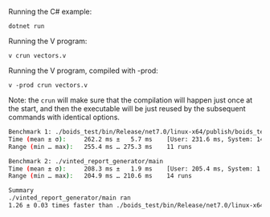Running the C# example:
```
dotnet run
```

Running the V program:
```
v crun vectors.v
```

Running the V program, compiled with -prod:
```
v -prod crun vectors.v
```

Note: the `crun` will make sure that the compilation will happen just
once at the start, and then the executable will be just reused by the
subsequent commands with identical options.

```bash
Benchmark 1: ./boids_test/bin/Release/net7.0/linux-x64/publish/boids_test
Time (mean ± σ):     262.2 ms ±   5.7 ms    [User: 231.6 ms, System: 14.1 ms]
Range (min … max):   255.4 ms … 275.3 ms    11 runs

Benchmark 2: ./vinted_report_generator/main
Time (mean ± σ):     208.3 ms ±   1.9 ms    [User: 205.4 ms, System: 1.6 ms]
Range (min … max):   204.9 ms … 210.6 ms    14 runs

Summary
./vinted_report_generator/main ran
1.26 ± 0.03 times faster than ./boids_test/bin/Release/net7.0/linux-x64/publish/boids_test
```
